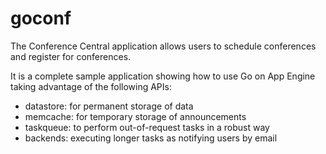 goconf
======

The Conference Central application allows users to schedule conferences and
register for conferences.

It is a complete sample application showing how to use Go on App Engine taking
advantage of the following APIs:

- datastore: for permanent storage of data
- memcache: for temporary storage of announcements
- taskqueue: to perform out-of-request tasks in a robust way
- backends: executing longer tasks as notifying users by email
